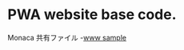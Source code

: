 # PWA website base code. 
Monaca 共有ファイル
-<a href="https://leo-loki.github.io/pwa/www/" target="_blank">www sample</a>
